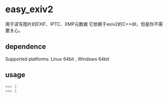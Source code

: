 # easy_exiv2

用于读写图片的EXIF、IPTC、XMP元数据
它依赖于exiv2的C++dll，但是你不需要关心。

## dependence

Supported platforms: Linux 64bit , Windows 64bit

<!-- Works with Python versions from 3.4 to 3.8+?? -->

## usage

```python
>>> 1
>>> 1
```
